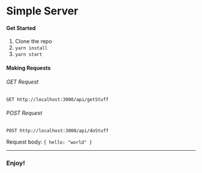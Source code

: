 # Simple Server

#### Get Started
1. Clone the repo
2. `yarn install`
3. `yarn start`

#### Making Requests

###### GET Request
`GET http://localhost:3000/api/getStuff`

###### POST Request
`POST http://localhost:3000/api/doStuff`

Request body: `{ hello: "world" }`

---

### Enjoy!